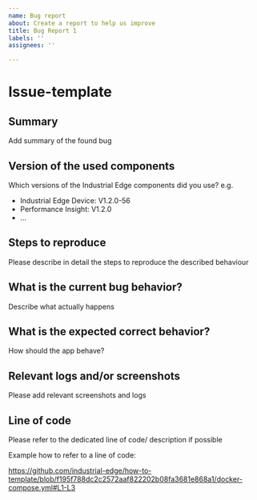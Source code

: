 ```yaml
---
name: Bug report
about: Create a report to help us improve
title: Bug Report 1
labels: ''
assignees: ''

---
```


# Issue-template

## Summary

Add summary of the found bug

## Version of the used components

Which versions of the Industrial Edge components did you use?
e.g.

- Industrial Edge Device: V1.2.0-56
- Performance Insight: V1.2.0
- ...

## Steps to reproduce

Please describe in detail the steps to reproduce the described behaviour

## What is the current bug behavior?

Describe what actually happens

## What is the expected correct behavior?

How should the app behave?

## Relevant logs and/or screenshots

Please add relevant screenshots and logs

## Line of code

Please refer to the dedicated line of code/ description if possible

Example how to refer to a line of code:

https://github.com/industrial-edge/how-to-template/blob/f195f788dc2c2572aaf822202b08fa3681e868a1/docker-compose.yml#L1-L3
